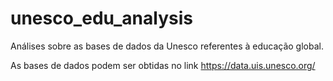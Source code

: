 # unesco_edu_analysis
Análises sobre as bases de dados da Unesco referentes à educação global.

As bases de dados podem ser obtidas no link https://data.uis.unesco.org/
